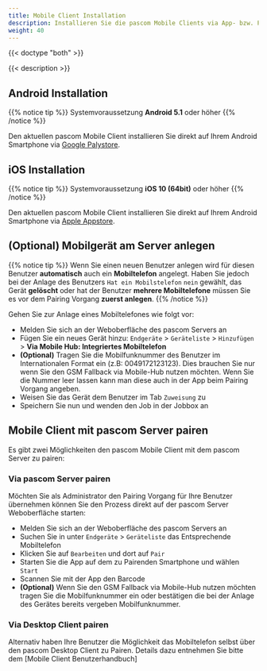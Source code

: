 ```yaml
---
title: Mobile Client Installation
description: Installieren Sie die pascom Mobile Clients via App- bzw. Playstore und pairen ihn via Bardcode mit dem pascom Server
weight: 40
---
```


{{< doctype "both" >}}

{{< description >}}

## Android Installation

{{% notice tip %}}
Systemvoraussetzung **Android 5.1** oder höher
{{% /notice %}}

Den aktuellen pascom Mobile Client installieren Sie direkt auf Ihrem Android Smartphone via [Google Palystore](https://www.pascom.net/playstore).

## iOS Installation

{{% notice tip %}}
Systemvoraussetzung **iOS 10 (64bit)** oder höher
{{% /notice %}}

Den aktuellen pascom Mobile Client installieren Sie direkt auf Ihrem Android Smartphone via [Apple Appstore](https://www.pascom.net/appstore).

## (Optional) Mobilgerät am Server anlegen

{{% notice tip %}}
Wenn Sie einen neuen Benutzer anlegen wird für diesen Benutzer **automatisch** auch ein **Mobiltelefon** angelegt. Haben Sie jedoch bei der Anlage des Benutzers `Hat ein Mobilstelefon` `nein` gewählt, das Gerät **gelöscht** oder hat der Benutzer **mehrere Mobiltelefone** müssen Sie es vor dem Pairing Vorgang **zuerst anlegen**.
{{% /notice %}}

Gehen Sie zur Anlage eines Mobiltelefones wie folgt vor:

 * Melden Sie sich an der Weboberfläche des pascom Servers an
 * Fügen Sie ein neues Gerät hinzu: `Endgeräte` > `Geräteliste` > `Hinzufügen` > **Via Mobile Hub: Integriertes Mobiltelefon**
 * **(Optional)** Tragen Sie die Mobilfunknummer des Benutzer im Internationalen Format ein (z.B: 0049172123123). Dies brauchen Sie nur wenn Sie den GSM Fallback via Mobile-Hub nutzen möchten. Wenn Sie die Nummer leer lassen kann man diese auch in der App beim Pairing Vorgang angeben.
 * Weisen Sie das Gerät dem Benutzer im Tab `Zuweisung` zu
 * Speichern Sie nun und wenden den Job in der Jobbox an

## Mobile Client mit pascom Server pairen

Es gibt zwei Möglichkeiten den pascom Mobile Client mit dem pascom Server zu pairen:

### Via pascom Server pairen

Möchten Sie als Administrator den Pairing Vorgang für Ihre Benutzer übernehmen können Sie den Prozess direkt auf der pascom Server Weboberfläche starten:

 * Melden Sie sich an der Weboberfläche des pascom Servers an
 * Suchen Sie in unter `Endgeräte` > `Geräteliste` das Entsprechende Mobiltelefon
 * Klicken Sie auf `Bearbeiten` und dort auf `Pair`
 * Starten Sie die App auf dem zu Pairenden Smartphone und wählen `Start`
 * Scannen Sie mit der App den Barcode
 * **(Optional)** Wenn Sie den GSM Fallback via Mobile-Hub nutzen möchten tragen Sie die Mobilfunknummer ein oder bestätigen die bei der Anlage des Gerätes bereits vergeben Mobilfunknummer.


### Via Desktop Client pairen

Alternativ haben Ihre Benutzer die Möglichkeit das Mobiltelefon selbst über den pascom Desktop Client zu Pairen. Details dazu entnehmen Sie bitte dem [Mobile Client Benutzerhandbuch]

